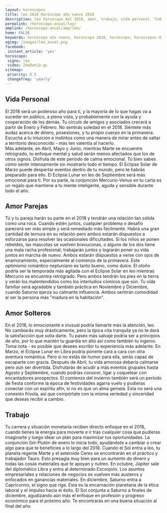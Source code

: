 ```yaml
---
layout: horoscopos
title: leo 2018 Horóscopo año nuevo 2018 
description: leo horoscopo del 2018, amor, trabajo, vida personal. Todas las predicciones para leo gratis. Disfruta este año nuevo.
permalink: /horoscopo-anual/leo/
amplink: /horoscopo-anual/amp/leo/
home: FALSE
keywords: horóscopo año nuevo, horóscopo 2018, horóscopo, horoscopos diarios gratis del dia de hoy, horóscopo diario gratis,horóscopo ano nuevo 2018, horóscopo esperanza gracia, horoscopo leo 2018, horoscop, horóscopos gratis, horoscopo leo, horoscopo leo 2018 gratis, Tarot, Astrologia, Zodíaco, leo, horoscopo gratis,tarot en femenino,videncia gratuita,horoscopos gratuitos,horóscopos, astrologia,videncia gratis
ogimg: /images/leo_anual.png
facebook:
 instant_article: 'yes'
horoscopo:
 signo: leo
 video: 2XwOwtLD-gc
sitemap:
 priority: 0.5
 changefreq: 'yearly'
---
```




## Vida Personal

El 2018 será un poderoso año para ti, y la mayoría de lo que hagas va a suceder en público, a plena vista, y probablemente con la ayuda y cooperación de los demás.
Tu círculo de amigos y asociados crecerá a partir de Enero y Febrero. No sentirás soledad en el 2018.
Siéntete más audaz acerca de dinero, posesiones, y tu propio cuerpo en la primavera. Escucha a tu intuición e instintos como una manera de mirar antes de saltar a territorio desconocido - más ten valentía al hacerlo.  
Más adelante, en Abril, Mayo y Junio, mientras Marte se encuentre retrógrado, tu enfoque mental y salud serán menos afectados que los de otros signos. Disfruta de este período de calma emocional. Tú bien sabes cómo sentir intensamente sin mostrarlo todo el tiempo.
El Eclipse Solar de Marzo puede despertar eventos dentro de tu mundo, pero te habrás preparado para ello. El Eclipse Lunar en leo de Septiembre será más emocional para ti.
Por su parte, la conjunción Mercurio-Venus en tu carta es un regalo que mantiene a tu mente inteligente, aguda y sensible durante todo el año.

## Amor Parejas

Tú y tu pareja harán su parte en el 2018 y tendrán una relación tan sólida como una roca. Cuando estén juntos, cualquier problema o desafío parecerá ser más simple y será remediado más fácilmente.
Habrá una gran cantidad de ternura en su relación pero ambos estarán dispuestos a esforzarse para resolver las ocasionales dificultades. Si los niños se ponen rebeldes, las mascotas se vuelven bravuconas, o alguno de los dos tiene una mala racha profesional; trabajarán juntos y lograrán poner su vida juntos en marcha de nuevo.
Ambos estarán dispuestos a verse con ojos de enamoramiento, especialmente al comienzo de la primavera. Este optimismo romántico neptuniano es tanto bueno, como dulce.
El otoño podría ser la temporada más agitada con el Eclipse Solar en leo mientras Mercurio se encuentra retrógrado. Pero ambos tendrán los pies en la tierra y verán los malentendidos como los interludios cómicos que son.
Tu vida familiar será agradable y también práctica en Noviembre y Diciembre, cuando Saturno ejerza su calmante influencia. Ambos sentirán comodidad al ser la persona más "madura en la habitación".

## Amor Solteros

En el 2018, lo emocionante e inusual podría llamarte más la atención, leo. No cambiarás muy drásticamente, pero la típica cita tranquila ya no te dará la satisfacción que solía darte.
Tu paseo más salvaje podría ser a principios de año, por lo que mantén tu guardia en alto así como también tu ingenio. Toma nota - es posible que desees escribir tu experiencia más adelante. 
En Marzo, el Eclipse Lunar en Libra podría ponerte cara a cara con otra aventura romántica. Pero si no estás de humor para ella, serás capaz de escaparte con gracia. 
Después de Abril, tu vida amorosa debería calmarse pero aún ser divertida. Disfrutarás de acudir a más eventos grupales hasta Agosto y Septiembre, cuando podrías conocer, ligar y coquetear con encantadores prospectos. 
El comienzo del invierno también será un periodo de fiesta conforme la época de festividades agarra vuelo y pudieras conectar con un espíritu afín, si no es que un alma gemela. Esta no será una conexión frívola, así que compórtate con la misma seriedad y sinceridad que deseas recibir a cambio.

## Trabajo

Tu carrera y situación monetaria reciben directo enfoque en el 2018, cuando tienes la energía para moverte e ir tras cualquier cosa que pudieras imaginarte y luego idear un plan para maximizar tus oportunidades. La conjunción Sol-Plutón de enero lo inicia todo, ayudándote a cambiar o crear algo para que te beneficies a lo largo del 2018.
Cuando el Sol entra a leo, tu planeta regente Marte y el asteroide Ceres se encontrarán en el práctico y trabajador Tauro. Esto presagia muy bien para un aumento de dinero y todas las cosas materiales que te apoyan y nutren.
En octubre, Júpiter sale del diplomático Libra y entra al determinado Escorpión. Los asuntos empresariales y relaciones de negocios se vuelven más austeros y enfocados en ganancias materiales. 
En diciembre, Saturno entra a Capricornio, el signo que rige. Esta es la encarnación planetaria de la ética laboral y el impulso hacia el éxito. El Sol conjunta a Saturno a finales de diciembre, agudizando aún más el enfoque en profesión y progreso económico para el próximo año. Te encontrarás en una buena situación al final del año.
